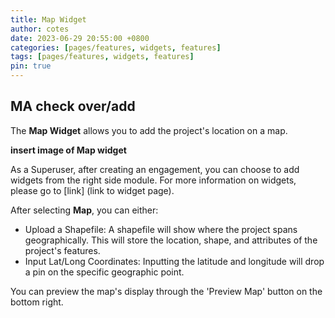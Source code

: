 ```yaml
---
title: Map Widget
author: cotes
date: 2023-06-29 20:55:00 +0800
categories: [pages/features, widgets, features]
tags: [pages/features, widgets, features]
pin: true
---
```


## MA check over/add  

The **Map Widget** allows you to add the project's location on a map. 

  **insert image of Map widget**  
  
As a Superuser, after creating an engagement, you can choose to add widgets from the right side module. For more information on widgets, please go to [link] (link to widget page).

After selecting **Map**, you can either:
- Upload a Shapefile: A shapefile will show where the project spans geographically. This will store the location, shape, and attributes of the project's features.
- Input Lat/Long Coordinates: Inputting the latitude and longitude will drop a pin on the specific geographic point.

You can preview the map's display through the 'Preview Map' button on the bottom right.
